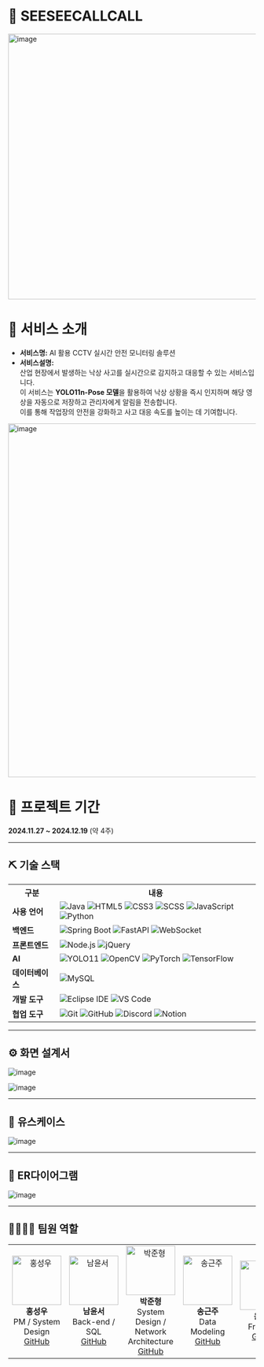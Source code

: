 # 🎥 SEESEECALLCALL

<img width="539" alt="image" src="https://github.com/user-attachments/assets/14a7045f-9599-4d9a-ba7c-6b8f5be136bb" />

# 👀 서비스 소개

* **서비스명:** AI 활용 CCTV 실시간 안전 모니터링 솔루션
* **서비스설명:**  
  산업 현장에서 발생하는 낙상 사고를 실시간으로 감지하고 대응할 수 있는 서비스입니다.  
  이 서비스는 **YOLO11n-Pose 모델**을 활용하여 낙상 상황을 즉시 인지하며 해당 영상을 자동으로 저장하고 관리자에게 알림을 전송합니다.  
  이를 통해 작업장의 안전을 강화하고 사고 대응 속도를 높이는 데 기여합니다.

<img width="718" alt="image" src="https://github.com/user-attachments/assets/53ecea38-d4e8-4d63-81d1-5145d45e8398" />

# 📅 프로젝트 기간
**2024.11.27 ~ 2024.12.19** (약 4주)

---

## ⛏ 기술 스택
<table>
  <tr>
    <th>구분</th>
    <th>내용</th>
  </tr>
  <tr>
    <td><b>사용 언어</b></td>
    <td>
      <img src="https://img.shields.io/badge/Java-007396?style=for-the-badge&logo=java&logoColor=white" alt="Java"/>
      <img src="https://img.shields.io/badge/HTML5-E34F26?style=for-the-badge&logo=HTML5&logoColor=white" alt="HTML5"/>
      <img src="https://img.shields.io/badge/CSS3-1572B6?style=for-the-badge&logo=CSS3&logoColor=white" alt="CSS3"/>
      <img src="https://img.shields.io/badge/SCSS-FF1493?style=for-the-badge&logo=SASS&logoColor=white" alt="SCSS"/>
      <img src="https://img.shields.io/badge/JavaScript-F7DF1E?style=for-the-badge&logo=JavaScript&logoColor=black" alt="JavaScript"/>
      <img src="https://img.shields.io/badge/Python-3776AB?style=for-the-badge&logo=Python&logoColor=white" alt="Python"/>
    </td>
  </tr>
  <tr>
    <td><b>백엔드</b></td>
    <td>
      <img src="https://img.shields.io/badge/Spring Boot-6DB33F?style=for-the-badge&logo=SpringBoot&logoColor=white" alt="Spring Boot"/>
      <img src="https://img.shields.io/badge/FastAPI-009688?style=for-the-badge&logo=FastAPI&logoColor=white" alt="FastAPI"/>
      <img src="https://img.shields.io/badge/WebSocket-339933?style=for-the-badge&logo=WebSocket&logoColor=white" alt="WebSocket"/>
    </td>
  </tr>
  <tr>
    <td><b>프론트엔드</b></td>
    <td>
      <img src="https://img.shields.io/badge/Node.js-339933?style=for-the-badge&logo=Node.js&logoColor=white" alt="Node.js"/>
      <img src="https://img.shields.io/badge/jQuery-0769AD?style=for-the-badge&logo=jQuery&logoColor=white" alt="jQuery"/>
    </td>
  </tr>
  <tr>
    <td><b>AI</b></td>
    <td>
      <img src="https://img.shields.io/badge/YOLO11-FF6F00?style=for-the-badge&logo=YOLO&logoColor=white" alt="YOLO11"/>
      <img src="https://img.shields.io/badge/OpenCV-5C3EE8?style=for-the-badge&logo=OpenCV&logoColor=white" alt="OpenCV"/>
      <img src="https://img.shields.io/badge/PyTorch-EE4C2C?style=for-the-badge&logo=PyTorch&logoColor=white" alt="PyTorch"/>
      <img src="https://img.shields.io/badge/TensorFlow-FF6F00?style=for-the-badge&logo=TensorFlow&logoColor=white" alt="TensorFlow"/>
    </td>
  </tr>
  <tr>
    <td><b>데이터베이스</b></td>
    <td>
      <img src="https://img.shields.io/badge/MySQL-4479A1?style=for-the-badge&logo=MySQL&logoColor=white" alt="MySQL"/>
    </td>
  </tr>
  <tr>
    <td><b>개발 도구</b></td>
    <td>
      <img src="https://img.shields.io/badge/Eclipse IDE-2C2255?style=for-the-badge&logo=Eclipse&logoColor=white" alt="Eclipse IDE"/>
      <img src="https://img.shields.io/badge/Visual Studio Code-007ACC?style=for-the-badge&logo=VisualStudioCode&logoColor=white" alt="VS Code"/>
    </td>
  </tr>
  <tr>
    <td><b>협업 도구</b></td>
    <td>
      <img src="https://img.shields.io/badge/Git-F05032?style=for-the-badge&logo=Git&logoColor=white" alt="Git"/>
      <img src="https://img.shields.io/badge/GitHub-181717?style=for-the-badge&logo=GitHub&logoColor=white" alt="GitHub"/>
      <img src="https://img.shields.io/badge/Discord-5865F2?style=for-the-badge&logo=Discord&logoColor=white" alt="Discord"/>
      <img src="https://img.shields.io/badge/Notion-000000?style=for-the-badge&logo=Notion&logoColor=white" alt="Notion"/>
    </td>
  </tr>
</table>

---

## ⚙ 화면 설계서
![image](https://github.com/user-attachments/assets/c170c387-28ee-40f3-99ea-6b9c8e5d8a3c)

![image](https://github.com/user-attachments/assets/a08cc3de-ee0b-4f9e-b3d6-096d02ac74ff)

---

## 📌 유스케이스
![image](https://github.com/user-attachments/assets/f7f76fa2-a82a-41fd-8900-e48221880e86)

---

## 📌 ER다이어그램
![image](https://github.com/user-attachments/assets/22b8e389-bb4f-4913-b849-bc658af290de)

---

## 👨‍👩‍👦‍👦 팀원 역할
<table>
  <tr>
    <td align="center">
      <img src="https://github.com/user-attachments/assets/24d8c7b5-6109-44e5-afb4-4e2925957af7" width="100" height="100" alt="홍성우"/>
      <br><b>홍성우</b>
      <br>PM / System Design
      <br><a href="https://github.com/bicyclesung" target="_blank">GitHub</a>
    </td>
    <td align="center">
      <img src="https://github.com/user-attachments/assets/78df9d46-e713-43aa-9e7a-22edd8efa161" width="100" height="100" alt="남윤서"/>
      <br><b>남윤서</b>
      <br>Back-end / SQL
      <br><a href="https://github.com/NAPJACKMANDU" target="_blank">GitHub</a>
    </td>
    <td align="center">
      <img src="https://github.com/user-attachments/assets/d47112d8-f9b1-4b1a-ab45-26a212d50278" width="100" height="100" alt="박준형"/>
      <br><b>박준형</b>
      <br>System Design / <br> Network Architecture
      <br><a href="https://github.com/wnsgud6707" target="_blank">GitHub</a>
    </td>
    <td align="center">
      <img src="https://github.com/user-attachments/assets/374b88d5-2b6a-4878-8305-aa4ebc27400f" width="100" height="100" alt="송근주"/>
      <br><b>송근주</b>
      <br>Data Modeling
      <br><a href="https://github.com/capcat47" target="_blank">GitHub</a>
    </td>
    <td align="center">
      <img src="https://github.com/user-attachments/assets/da8caec3-3e57-43f9-95c0-9205c25c43b1" width="100" height="100" alt="윤한빛"/>
      <br><b>윤한빛</b>
      <br>Frontend
      <br><a href="https://github.com/yoon-vit" target="_blank">GitHub</a>
    </td>
  </tr>
</table>
